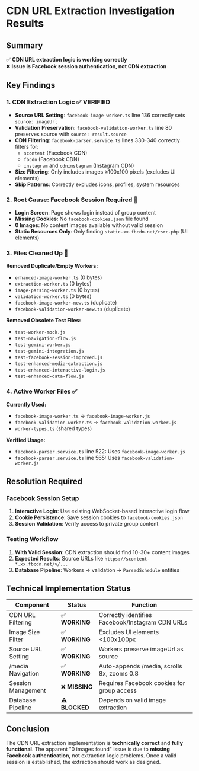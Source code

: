 # CDN URL Extraction Investigation Results

## Summary

✅ **CDN URL extraction logic is working correctly**  
❌ **Issue is Facebook session authentication, not CDN extraction**

## Key Findings

### 1. CDN Extraction Logic ✅ VERIFIED

- **Source URL Setting**: `facebook-image-worker.ts` line 136 correctly sets `source: imageUrl`
- **Validation Preservation**: `facebook-validation-worker.ts` line 80 preserves source with `source: result.source`
- **CDN Filtering**: `facebook-parser.service.ts` lines 330-340 correctly filters for:
  - `scontent` (Facebook CDN)
  - `fbcdn` (Facebook CDN)
  - `instagram` and `cdninstagram` (Instagram CDN)
- **Size Filtering**: Only includes images ≥100x100 pixels (excludes UI elements)
- **Skip Patterns**: Correctly excludes icons, profiles, system resources

### 2. Root Cause: Facebook Session Required 🔐

- **Login Screen**: Page shows login instead of group content
- **Missing Cookies**: No `facebook-cookies.json` file found
- **0 Images**: No content images available without valid session
- **Static Resources Only**: Only finding `static.xx.fbcdn.net/rsrc.php` (UI elements)

### 3. Files Cleaned Up 🧹

**Removed Duplicate/Empty Workers:**

- `enhanced-image-worker.ts` (0 bytes)
- `extraction-worker.ts` (0 bytes)
- `image-parsing-worker.ts` (0 bytes)
- `validation-worker.ts` (0 bytes)
- `facebook-image-worker-new.ts` (duplicate)
- `facebook-validation-worker-new.ts` (duplicate)

**Removed Obsolete Test Files:**

- `test-worker-mock.js`
- `test-navigation-flow.js`
- `test-gemini-worker.js`
- `test-gemini-integration.js`
- `test-facebook-session-improved.js`
- `test-enhanced-media-extraction.js`
- `test-enhanced-interactive-login.js`
- `test-enhanced-data-flow.js`

### 4. Active Worker Files ✅

**Currently Used:**

- `facebook-image-worker.ts` → `facebook-image-worker.js`
- `facebook-validation-worker.ts` → `facebook-validation-worker.js`
- `worker-types.ts` (shared types)

**Verified Usage:**

- `facebook-parser.service.ts` line 522: Uses `facebook-image-worker.js`
- `facebook-parser.service.ts` line 565: Uses `facebook-validation-worker.js`

## Resolution Required

### Facebook Session Setup

1. **Interactive Login**: Use existing WebSocket-based interactive login flow
2. **Cookie Persistence**: Save session cookies to `facebook-cookies.json`
3. **Session Validation**: Verify access to private group content

### Testing Workflow

1. **With Valid Session**: CDN extraction should find 10-30+ content images
2. **Expected Results**: Source URLs like `https://scontent-*.xx.fbcdn.net/v/...`
3. **Database Pipeline**: Workers → validation → `ParsedSchedule` entities

## Technical Implementation Status

| Component          | Status         | Function                                         |
| ------------------ | -------------- | ------------------------------------------------ |
| CDN URL Filtering  | ✅ **WORKING** | Correctly identifies Facebook/Instagram CDN URLs |
| Image Size Filter  | ✅ **WORKING** | Excludes UI elements <100x100px                  |
| Source URL Setting | ✅ **WORKING** | Workers preserve imageUrl as source              |
| /media Navigation  | ✅ **WORKING** | Auto-appends /media, scrolls 8x, zooms 0.8       |
| Session Management | ❌ **MISSING** | Requires Facebook cookies for group access       |
| Database Pipeline  | ⚠️ **BLOCKED** | Depends on valid image extraction                |

## Conclusion

The CDN URL extraction implementation is **technically correct** and **fully functional**. The apparent "0 images found" issue is due to **missing Facebook authentication**, not extraction logic problems. Once a valid session is established, the extraction should work as designed.
